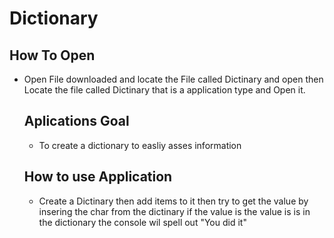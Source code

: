 # Dictionary  
## How To Open  
* Open File downloaded and locate the File called Dictinary and open then Locate the file called Dictinary that is a application type and Open it.  
  ## Aplications Goal  
  - To create a dictionary to easliy asses information  

  ## How to use Application 
  - Create a Dictinary then add items to it then try to get the value by insering the char from the dictinary if the value is the value is is in the dictionary the console wil spell out "You did it" 
